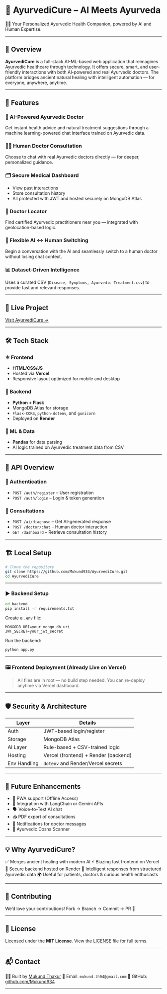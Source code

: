 

# 🌿 AyurvediCure – AI Meets Ayurveda

🧑‍⚕️ Your Personalized Ayurvedic Health Companion, powered by AI and Human Expertise.

---

## 📖 Overview

**AyurvediCure** is a full-stack AI-ML-based web application that reimagines Ayurvedic healthcare through technology. It offers secure, smart, and user-friendly interactions with both AI-powered and real Ayurvedic doctors. The platform bridges ancient natural healing with intelligent automation — for everyone, anywhere, anytime.

---

## 🌟 Features

### 🤖 AI-Powered Ayurvedic Doctor

Get instant health advice and natural treatment suggestions through a machine learning-powered chat interface trained on Ayurvedic data.

### 🧑‍⚕️ Human Doctor Consultation

Choose to chat with real Ayurvedic doctors directly — for deeper, personalized guidance.

### 🗂️ Secure Medical Dashboard

* View past interactions
* Store consultation history
* All protected with JWT and hosted securely on MongoDB Atlas

### 📍 Doctor Locator

Find certified Ayurvedic practitioners near you — integrated with geolocation-based logic.

### 🔁 Flexible AI ↔ Human Switching

Begin a conversation with the AI and seamlessly switch to a human doctor without losing chat context.

### 📊 Dataset-Driven Intelligence

Uses a curated CSV (`Disease, Symptoms, Ayurvedic Treatment.csv`) to provide fast and relevant responses.

---

## 🚀 Live Project

[Visit AyurvediCure →](https://ayurvedi-cure-git-main-mukund-thakurs-projects.vercel.app/)



---

## 🛠️ Tech Stack

### ⚛️ Frontend

* **HTML/CSS/JS**
* Hosted via **Vercel**
* Responsive layout optimized for mobile and desktop

### 🐍 Backend

* **Python + Flask**
* MongoDB Atlas for storage
* `Flask-CORS`, `python-dotenv`, and `gunicorn`
* Deployed on **Render**

### 🧠 ML & Data

* **Pandas** for data parsing
* AI logic trained on Ayurvedic treatment data from CSV

---

## 🧪 API Overview

### 🔐 Authentication

* `POST /auth/register` – User registration
* `POST /auth/login` – Login & token generation

### 💬 Consultations

* `POST /ai/diagnose` – Get AI-generated response
* `POST /doctor/chat` – Human doctor interaction
* `GET /dashboard` – Retrieve consultation history

---

## 🏗️ Local Setup

```bash
# Clone the repository
git clone https://github.com/Mukund934/AyurvediCure.git
cd AyurvediCure
```

---

### ▶️ Backend Setup

```bash
cd backend
pip install -r requirements.txt
```

Create a `.env` file:

```env
MONGODB_URI=your_mongo_db_uri
JWT_SECRET=your_jwt_secret
```

Run the backend:

```bash
python app.py
```

---

### 🖼️ Frontend Deployment (Already Live on Vercel)

> All files are in root — no build step needed. You can re-deploy anytime via Vercel dashboard.

---

## 🛡️ Security & Architecture

| Layer        | Details                              |
| ------------ | ------------------------------------ |
| Auth         | JWT-based login/register             |
| Storage      | MongoDB Atlas                        |
| AI Layer     | Rule-based + CSV-trained logic       |
| Hosting      | Vercel (frontend) + Render (backend) |
| Env Handling | `dotenv` and Render/Vercel secrets   |

---

## 🎯 Future Enhancements

* 📱 PWA support (Offline Access)
* 🧠 Integration with LangChain or Gemini APIs
* 🗣️ Voice-to-Text AI chat
* 📥 PDF export of consultations
* 🔔 Notifications for doctor messages
* 🧬 Ayurvedic Dosha Scanner

---

## 💡 Why AyurvediCure?

✅ Merges ancient healing with modern AI
⚡ Blazing fast frontend on Vercel
🔐 Secure backend hosted on Render
🧠 Intelligent responses from structured Ayurvedic data
🌍 Useful for patients, doctors & curious health enthusiasts

---

## 🤝 Contributing

We’d love your contributions!
Fork → Branch → Commit → PR 🚀

---

## 📜 License

Licensed under the **MIT License**.
View the [LICENSE](./LICENSE) file for full terms.

---

## 📬 Contact

👨‍💻 Built by [Mukund Thakur](https://github.com/Mukund934)
📩 Email: `mukund.th04@gmail.com`
🔗 GitHub: [github.com/Mukund934](https://github.com/Mukund934)

---

